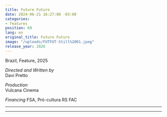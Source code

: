 ```yaml
---
title: Future Future
date: 2024-06-21 16:27:00 -03:00
categories:
- features
position: 69
lang: en
original_title: Futuro Futuro
image: "/uploads/FUTFUT-Still%2001.jpeg"
release_year: 2026
---
```


Brazil, Feature, 2025

_Directed and Written by_  
Davi Pretto

_Production_  
Vulcana Cinema

_Financing_
FSA, Pró-cultura RS FAC

---

---

